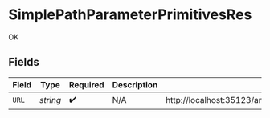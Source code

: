 # SimplePathParameterPrimitivesRes

OK


## Fields

| Field                                                                       | Type                                                                        | Required                                                                    | Description                                                                 | Example                                                                     |
| --------------------------------------------------------------------------- | --------------------------------------------------------------------------- | --------------------------------------------------------------------------- | --------------------------------------------------------------------------- | --------------------------------------------------------------------------- |
| `URL`                                                                       | *string*                                                                    | :heavy_check_mark:                                                          | N/A                                                                         | http://localhost:35123/anything/pathParams/str/test/bool/true/int/1/num/1.1 |